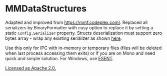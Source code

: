 MMDataStructures
==================

Adapted and improved from https://mmf.codeplex.com/. Replaced all serializers 
by BinaryFormatter with easy option to replace it by setting a static `Config.Serializer`
 property. Structs deserialization must support zero bytes array - wrap any existing 
serializer as shown [here](https://github.com/halberts/MMFDataStructures/blob/master/MMDataStructures/Serializer.cs).


Use this only for IPC with in-memory or temporary files (files will be deleted when last process 
accessing them exits) or if you are on Mono and need quick and simple solution. For Windows, use
[ESENT](http://managedesent.codeplex.com/). 
<!--See [details in a comment.](https://github.com/buybackoff/MMDataStructures/issues/6#issuecomment-65485369).-->



[Licensed as Apache 2.0.](https://github.com/buybackoff/MMDataStructures/blob/master/LICENSE.md)
